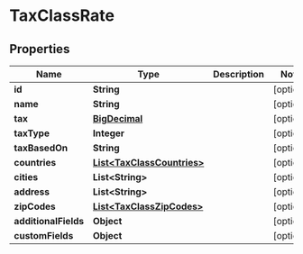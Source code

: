 

# TaxClassRate

## Properties

Name | Type | Description | Notes
------------ | ------------- | ------------- | -------------
**id** | **String** |  |  [optional]
**name** | **String** |  |  [optional]
**tax** | [**BigDecimal**](BigDecimal.md) |  |  [optional]
**taxType** | **Integer** |  |  [optional]
**taxBasedOn** | **String** |  |  [optional]
**countries** | [**List&lt;TaxClassCountries&gt;**](TaxClassCountries.md) |  |  [optional]
**cities** | **List&lt;String&gt;** |  |  [optional]
**address** | **List&lt;String&gt;** |  |  [optional]
**zipCodes** | [**List&lt;TaxClassZipCodes&gt;**](TaxClassZipCodes.md) |  |  [optional]
**additionalFields** | **Object** |  |  [optional]
**customFields** | **Object** |  |  [optional]




